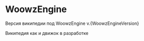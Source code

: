 # WoowzEngine

Версия википедии под WoowzEngine v.{WoowzEngineVersion}

Википедия как и движок в разработке